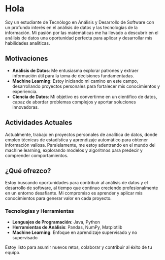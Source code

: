 # Hola

Soy un estudiante de Tecnólogo en Análisis y Desarrollo de Software con un profundo interés en el análisis de datos y las tecnologías de la información. Mi pasión por las matemáticas me ha llevado a descubrir en el análisis de datos una oportunidad perfecta para aplicar y desarrollar mis habilidades analíticas.

## Motivaciones

- **Análisis de Datos**: Me entusiasma explorar patrones y extraer información útil para la toma de decisiones fundamentadas.
- **Machine Learning**: Estoy iniciando mi camino en este campo, desarrollando proyectos personales para fortalecer mis conocimientos y experiencia.
- **Ciencia de Datos**: Mi objetivo es convertirme en un científico de datos, capaz de abordar problemas complejos y aportar soluciones innovadoras.

## Actividades Actuales

Actualmente, trabajo en proyectos personales de analítica de datos, donde empleo técnicas de estadística y aprendizaje automático para obtener información valiosa. Paralelamente, me estoy adentrando en el mundo del machine learning, explorando modelos y algoritmos para predecir y comprender comportamientos.

## ¿Qué ofrezco?

Estoy buscando oportunidades para contribuir al análisis de datos y el desarrollo de software, al tiempo que continuo creciendo profesionalmente en un entorno desafiante. Mi compromiso es aprender y aplicar mis conocimientos para generar valor en cada proyecto.

### Tecnologías y Herramientas

- **Lenguajes de Programación**: Java, Python
- **Herramientas de Análisis**: Pandas, NumPy, Matplotlib
- **Machine Learning**: Enfoque en aprendizaje supervisado y no supervisado

Estoy listo para asumir nuevos retos, colaborar y contribuir al éxito de tu equipo.
